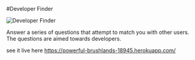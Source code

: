#Developer Finder

![Developer Finder](https://davebattles.github.io/FriendFinder/markdown.png)

Answer a series of questions that attempt to match you with other users.
The questions are aimed towards developers.

see it live here
 https://powerful-brushlands-18945.herokuapp.com/
